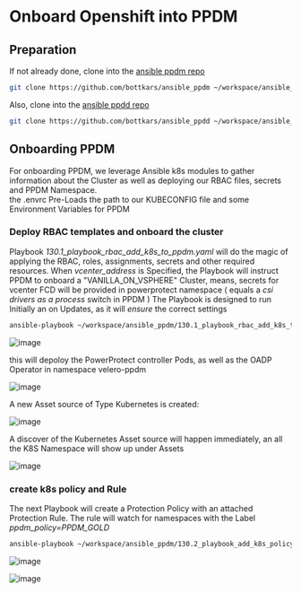 # Onboard Openshift into PPDM


## Preparation
If not already done, clone into the  [ansible ppdm repo](https://github.com/bottkars/ansible_ppdm)

```bash
git clone https://github.com/bottkars/ansible_ppdm ~/workspace/ansible_ppdm
```

Also, clone into the [ansible ppdd repo](https://github.com/bottkars/ansible_ppdm)

```bash
git clone https://github.com/bottkars/ansible_ppdd ~/workspace/ansible_ppdd
```
## Onboarding PPDM
For onboarding PPDM, we leverage Ansible k8s modules to gather information about the Cluster as well as deploying our RBAC files, secrets and PPDM Namespace.  
the .envrc Pre-Loads the path to our KUBECONFIG file and some Environment Variables for PPDM


### Deploy RBAC templates and onboard the cluster
Playbook *130.1_playbook_rbac_add_k8s_to_ppdm.yaml* will do the magic of applying the RBAC, roles, assignments, secrets and other required resources. When *vcenter_address* is Specified, the Playbook will instruct PPDM to onboard a "VANILLA_ON_VSPHERE" Cluster, means, secrets for vcenter FCD will be provided in powerprotect namespace ( equals a *csi drivers as a process* switch in PPDM )
The Playbook is designed to run Initially an on Updates, as it will *ensure* the correct settings 

```bash
ansible-playbook ~/workspace/ansible_ppdm/130.1_playbook_rbac_add_k8s_to_ppdm.yaml -e vcenter_address=vcenter01.demo.local
```
![image](https://github.com/bob-builds-labs/bob-builds-labs.github.io/assets/8255007/8a9a0523-b1b3-4d7d-91c1-26f60f0d833f)

this will depoloy the PowerProtect controller Pods, as well as the OADP Operator in namespace velero-ppdm

![image](https://github.com/bob-builds-labs/bob-builds-labs.github.io/assets/8255007/4721e62a-ff1a-4182-8370-d45a5e9985f5)

A new Asset source of Type Kubernetes is created:

![image](https://github.com/bob-builds-labs/bob-builds-labs.github.io/assets/8255007/35a59040-8e60-4c7e-9db4-7c1b0c1e6e73)

A discover of the Kubernetes Asset source will happen immediately, an all the K8S Namespace will show up under Assets

![image](https://github.com/bob-builds-labs/bob-builds-labs.github.io/assets/8255007/c8bb3be0-dfba-4fb9-87d9-380d322bb0db)


### create k8s policy and Rule

The next Playbook will create a Protection Policy with an attached Protection Rule. The rule will watch for namespaces with the Label *ppdm_policy=PPDM_GOLD*

```bash
ansible-playbook ~/workspace/ansible_ppdm/130.2_playbook_add_k8s_policy_and_rule.yaml
```
![image](https://github.com/bob-builds-labs/bob-builds-labs.github.io/assets/8255007/d8b6548c-1709-4e6e-9049-02f723c1f214)


![image](https://github.com/bob-builds-labs/bob-builds-labs.github.io/assets/8255007/0f266ec5-174a-4a87-b3d8-0b5833aa7f2f)
